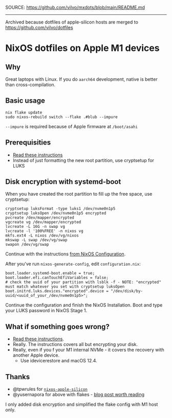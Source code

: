 SOURCE: https://github.com/vilvo/mxdots/blob/main/README.md

---

Archived because dotfiles of apple-silicon hosts are merged to https://github.com/vilvo/dotfiles

# NixOS dotfiles on Apple M1 devices

## Why

Great laptops with Linux. If you do `aarch64` development, native is better than cross-compilation.

## Basic usage

```
nix flake update
sudo nixos-rebuild switch --flake .#blub --impure
```

`--impure` is required because of Apple firmware at `/boot/asahi`

## Prerequisities

* [Read these instructions](https://github.com/tpwrules/nixos-apple-silicon/blob/main/docs/uefi-standalone.md)
* Instead of just formatting the new root partition, use cryptsetup for LUKS

## Disk encryption with systemd-boot

When you have created the root partition to fill up the free space, use cryptsetup:

```
cryptsetup luksFormat -type luks1 /dev/nvme0n1p5
cryptsetup luksOpen /dev/nvme0n1p5 encrypted
pvcreate /dev/mapper/encrypted
vgcreate vg /dev/mapper/encrypted
lvcreate -L 16G -n swap vg
lvcreate -l '100%FREE' -n nixos vg
mkfs.ext4 -L nixos /dev/vg/nixos
mkswap -L swap /dev/vg/swap
swapon /dev/vg/swap
```

Continue with the instructions [from NixOS Configuration](https://github.com/tpwrules/nixos-apple-silicon/blob/main/docs/uefi-standalone.md#nixos-configuration).

After you've run `nixos-generate-config`, edit `configuration.nix`:

```
boot.loader.systemd-boot.enable = true;
boot.loader.efi.canTouchEfiVariables = false;
# check the uuid of your partition with lsblk -f - NOTE: "encrypted" must match whatever you set with cryptsetup luksOpen
boot.initrd.luks.devices."encrypted".device = "/dev/disk/by-uuid/<uuid_of_your_/dev/nvme0n1p5>";
```

Continue the configuration and finish the NixOS Installation. Boot and type your LUKS password in NixOS Stage 1.

## What if something goes wrong?

* [Read these instructions](https://github.com/tpwrules/nixos-apple-silicon/blob/main/docs/uefi-standalone.md).
* Really. The instructions covers all but encrypting your disk.
* Really, even if you f your M1 internal NVMe - it covers the recovery with another Apple device.
    * Use idevicerestore and macOS 12.4.

## Thanks

* @tpwrules for [`nixos-apple-silicon`](https://github.com/tpwrules/nixos-apple-silicon)
* @yusernapora for above with flakes - [blog post worth reading](https://yusef.napora.org/blog/nixos-asahi/)

I only added disk encryption and simplified the flake config with M1 host only.